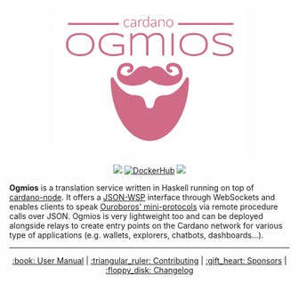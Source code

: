 <p align="center">
  <img src="server/static/assets/logo.png" height=266 width=341 alt="ogmios" />
</p>

<p align="center">
  <a href='https://github.com/ktorz/cardano-ogmios/actions?query=workflow%3A"Continuous Integration"'><img src="https://img.shields.io/github/workflow/status/ktorz/cardano-ogmios/Continuous Integration?style=for-the-badge" /></a> <a href="https://hub.docker.com/r/ktorz/ogmios"><img src="https://img.shields.io/docker/image-size/ktorz/ogmios/latest?color=407088&label=%F0%9F%90%B3%20docker&sort=date&style=for-the-badge" alt="DockerHub"/></a> <a href="https://github.com/KtorZ/cardano-ogmios/blob/master/LICENSE"><img src="https://img.shields.io/github/license/KtorZ/cardano-ogmios.svg?style=for-the-badge"/></a>
</p>

**Ogmios** is a translation service written in Haskell running on top of [cardano-node](https://github.com/input-output-hk/cardano-node/). It offers a [JSON-WSP](https://en.wikipedia.org/wiki/JSON-WSP) interface through WebSockets and enables clients to speak [Ouroboros' mini-protocols](https://hydra.iohk.io/build/1070091/download/1/network.pdf#chapter.3) via remote procedure calls over JSON. Ogmios is very lightweight too and can be deployed alongside relays to create entry points on the Cardano network for various type of applications (e.g. wallets, explorers, chatbots, dashboards...).

<hr/>

<p align="center">
  <a href="https://ktorz.github.io/cardano-ogmios">:book: User Manual</a>
  |
  <a href="CONTRIBUTING.md">:triangular_ruler: Contributing</a>
  |
  <a href="SPONSORS.md">:gift_heart: Sponsors</a>
  |
  <a href="server/CHANGELOG.md">:floppy_disk: Changelog</a>
</p>
